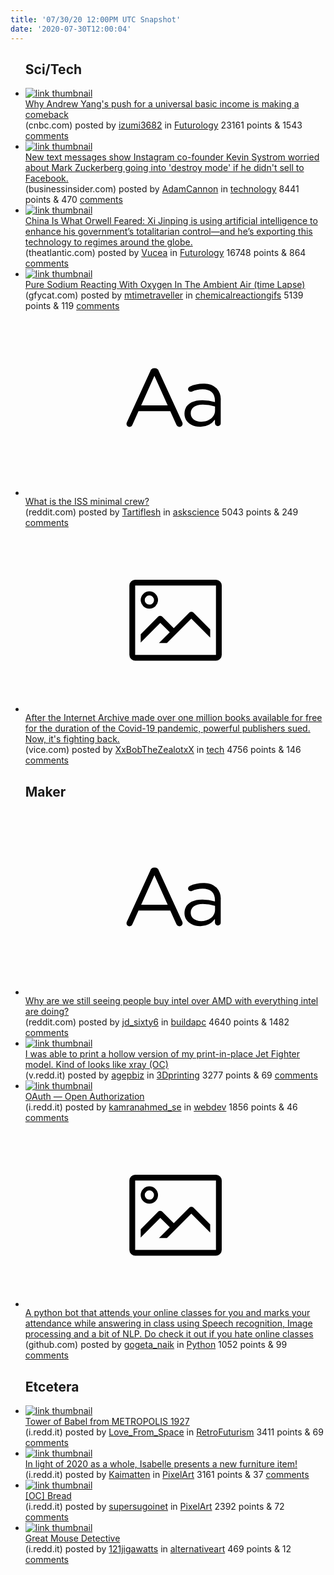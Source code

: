 ```yaml
---
title: '07/30/20 12:00PM UTC Snapshot'
date: '2020-07-30T12:00:04'
---
```

<ul>
<h2>Sci/Tech</h2>

<li><a href='https://www.cnbc.com/2020/07/29/why-andrew-yangs-push-for-a-universal-basic-income-is-making-a-comeback.html'><img src='https://b.thumbs.redditmedia.com/CMdm31c0apDb0M4uPV0frnwsWa-ZtP2xWVQgWqG9gPM.jpg' alt='link thumbnail'></a><div><div class='linkTitle'><a href='https://www.cnbc.com/2020/07/29/why-andrew-yangs-push-for-a-universal-basic-income-is-making-a-comeback.html'>Why Andrew Yang's push for a universal basic income is making a comeback</a></div>(cnbc.com) posted by <a href='https://www.reddit.com/user/izumi3682'>izumi3682</a> in <a href='https://www.reddit.com/r/Futurology'>Futurology</a> 23161 points & 1543 <a href='https://www.reddit.com/r/Futurology/comments/i0bgde/why_andrew_yangs_push_for_a_universal_basic/'>comments</a></div></li>

<li><a href='https://www.businessinsider.com/instagram-cofounder-feared-zuckerberg-destroy-mode-facebook-acquisition-texts-2020-7'><img src='https://b.thumbs.redditmedia.com/z1KfXyXZclWk1qHk9FHI-uirEJ_cevjLEbFa6gMVXkY.jpg' alt='link thumbnail'></a><div><div class='linkTitle'><a href='https://www.businessinsider.com/instagram-cofounder-feared-zuckerberg-destroy-mode-facebook-acquisition-texts-2020-7'>New text messages show Instagram co-founder Kevin Systrom worried about Mark Zuckerberg going into 'destroy mode' if he didn't sell to Facebook.</a></div>(businessinsider.com) posted by <a href='https://www.reddit.com/user/AdamCannon'>AdamCannon</a> in <a href='https://www.reddit.com/r/technology'>technology</a> 8441 points & 470 <a href='https://www.reddit.com/r/technology/comments/i0b724/new_text_messages_show_instagram_cofounder_kevin/'>comments</a></div></li>

<li><a href='https://www.theatlantic.com/magazine/archive/2020/09/china-ai-surveillance/614197/'><img src='https://b.thumbs.redditmedia.com/HRdvlcRPZ9gnSn8w2-2tg0viq0uZnipWtm7Y_DPFKnE.jpg' alt='link thumbnail'></a><div><div class='linkTitle'><a href='https://www.theatlantic.com/magazine/archive/2020/09/china-ai-surveillance/614197/'>China Is What Orwell Feared: Xi Jinping is using artificial intelligence to enhance his government’s totalitarian control—and he’s exporting this technology to regimes around the globe.</a></div>(theatlantic.com) posted by <a href='https://www.reddit.com/user/Vucea'>Vucea</a> in <a href='https://www.reddit.com/r/Futurology'>Futurology</a> 16748 points & 864 <a href='https://www.reddit.com/r/Futurology/comments/i00jeq/china_is_what_orwell_feared_xi_jinping_is_using/'>comments</a></div></li>

<li><a href='https://gfycat.com/thirdsecretjabiru'><img src='https://b.thumbs.redditmedia.com/W-VPJxB58qXnG-o38CdbfN17Tr3vCHbo8ZI_-DDkyJA.jpg' alt='link thumbnail'></a><div><div class='linkTitle'><a href='https://gfycat.com/thirdsecretjabiru'>Pure Sodium Reacting With Oxygen In The Ambient Air (time Lapse)⁠</a></div>(gfycat.com) posted by <a href='https://www.reddit.com/user/mtimetraveller'>mtimetraveller</a> in <a href='https://www.reddit.com/r/chemicalreactiongifs'>chemicalreactiongifs</a> 5139 points & 119 <a href='https://www.reddit.com/r/chemicalreactiongifs/comments/i03mbi/pure_sodium_reacting_with_oxygen_in_the_ambient/'>comments</a></div></li>

<li><a href='https://www.reddit.com/r/askscience/comments/i00eq4/what_is_the_iss_minimal_crew/'><svg version='1.1' viewBox='-34 -12 104 64' preserveAspectRatio='xMidYMid slice' xmlns='http://www.w3.org/2000/svg' xmlns:xlink='http://www.w3.org/1999/xlink'>
    <title>text link thumbnail</title>
    <path d='M12.19,8.84a1.45,1.45,0,0,0-1.4-1h-.12a1.46,1.46,0,0,0-1.42,1L1.14,26.56a1.29,1.29,0,0,0-.14.59,1,1,0,0,0,1,1,1.12,1.12,0,0,0,1.08-.77l2.08-4.65h11l2.08,4.59a1.24,1.24,0,0,0,1.12.83,1.08,1.08,0,0,0,1.08-1.08,1.64,1.64,0,0,0-.14-.57ZM6.08,20.71l4.59-10.22,4.6,10.22Z'>
    </path>
    <path d='M32.24,14.78A6.35,6.35,0,0,0,27.6,13.2a11.36,11.36,0,0,0-4.7,1,1,1,0,0,0-.58.89,1,1,0,0,0,.94.92,1.23,1.23,0,0,0,.39-.08,8.87,8.87,0,0,1,3.72-.81c2.7,0,4.28,1.33,4.28,3.92v.5a15.29,15.29,0,0,0-4.42-.61c-3.64,0-6.14,1.61-6.14,4.64v.05c0,2.95,2.7,4.48,5.37,4.48a6.29,6.29,0,0,0,5.19-2.48V26.9a1,1,0,0,0,1,1,1,1,0,0,0,1-1.06V19A5.71,5.71,0,0,0,32.24,14.78Zm-.56,7.7c0,2.28-2.17,3.89-4.81,3.89-1.94,0-3.61-1.06-3.61-2.86v-.06c0-1.8,1.5-3,4.2-3a15.2,15.2,0,0,1,4.22.61Z'>
    </path>
    </svg></a><div><div class='linkTitle'><a href='https://www.reddit.com/r/askscience/comments/i00eq4/what_is_the_iss_minimal_crew/'>What is the ISS minimal crew?</a></div>(reddit.com) posted by <a href='https://www.reddit.com/user/Tartiflesh'>Tartiflesh</a> in <a href='https://www.reddit.com/r/askscience'>askscience</a> 5043 points & 249 <a href='https://www.reddit.com/r/askscience/comments/i00eq4/what_is_the_iss_minimal_crew/'>comments</a></div></li>

<li><a href='https://www.vice.com/en_us/article/bv85pa/internet-archives-fires-back-in-lawsuit-over-covid-19-emergency-library'><svg version='1.1' viewBox='-34 -14 104 64' preserveAspectRatio='xMidYMid meet' xmlns='http://www.w3.org/2000/svg' xmlns:xlink='http://www.w3.org/1999/xlink'>
    <title>link thumbnail</title>
    <path d='M32,4H4A2,2,0,0,0,2,6V30a2,2,0,0,0,2,2H32a2,2,0,0,0,2-2V6A2,2,0,0,0,32,4ZM4,30V6H32V30Z'></path>
    <path d='M8.92,14a3,3,0,1,0-3-3A3,3,0,0,0,8.92,14Zm0-4.6A1.6,1.6,0,1,1,7.33,11,1.6,1.6,0,0,1,8.92,9.41Z'></path>
    <path d='M22.78,15.37l-5.4,5.4-4-4a1,1,0,0,0-1.41,0L5.92,22.9v2.83l6.79-6.79L16,22.18l-3.75,3.75H15l8.45-8.45L30,24V21.18l-5.81-5.81A1,1,0,0,0,22.78,15.37Z'></path>
    </svg></a><div><div class='linkTitle'><a href='https://www.vice.com/en_us/article/bv85pa/internet-archives-fires-back-in-lawsuit-over-covid-19-emergency-library'>After the Internet Archive made over one million books available for free for the duration of the Covid-19 pandemic, powerful publishers sued. Now, it's fighting back.</a></div>(vice.com) posted by <a href='https://www.reddit.com/user/XxBobTheZealotxX'>XxBobTheZealotxX</a> in <a href='https://www.reddit.com/r/tech'>tech</a> 4756 points & 146 <a href='https://www.reddit.com/r/tech/comments/i06iwb/after_the_internet_archive_made_over_one_million/'>comments</a></div></li>

<h2>Maker</h2>

<li><a href='https://www.reddit.com/r/buildapc/comments/i08dss/why_are_we_still_seeing_people_buy_intel_over_amd/'><svg version='1.1' viewBox='-34 -12 104 64' preserveAspectRatio='xMidYMid slice' xmlns='http://www.w3.org/2000/svg' xmlns:xlink='http://www.w3.org/1999/xlink'>
    <title>text link thumbnail</title>
    <path d='M12.19,8.84a1.45,1.45,0,0,0-1.4-1h-.12a1.46,1.46,0,0,0-1.42,1L1.14,26.56a1.29,1.29,0,0,0-.14.59,1,1,0,0,0,1,1,1.12,1.12,0,0,0,1.08-.77l2.08-4.65h11l2.08,4.59a1.24,1.24,0,0,0,1.12.83,1.08,1.08,0,0,0,1.08-1.08,1.64,1.64,0,0,0-.14-.57ZM6.08,20.71l4.59-10.22,4.6,10.22Z'>
    </path>
    <path d='M32.24,14.78A6.35,6.35,0,0,0,27.6,13.2a11.36,11.36,0,0,0-4.7,1,1,1,0,0,0-.58.89,1,1,0,0,0,.94.92,1.23,1.23,0,0,0,.39-.08,8.87,8.87,0,0,1,3.72-.81c2.7,0,4.28,1.33,4.28,3.92v.5a15.29,15.29,0,0,0-4.42-.61c-3.64,0-6.14,1.61-6.14,4.64v.05c0,2.95,2.7,4.48,5.37,4.48a6.29,6.29,0,0,0,5.19-2.48V26.9a1,1,0,0,0,1,1,1,1,0,0,0,1-1.06V19A5.71,5.71,0,0,0,32.24,14.78Zm-.56,7.7c0,2.28-2.17,3.89-4.81,3.89-1.94,0-3.61-1.06-3.61-2.86v-.06c0-1.8,1.5-3,4.2-3a15.2,15.2,0,0,1,4.22.61Z'>
    </path>
    </svg></a><div><div class='linkTitle'><a href='https://www.reddit.com/r/buildapc/comments/i08dss/why_are_we_still_seeing_people_buy_intel_over_amd/'>Why are we still seeing people buy intel over AMD with everything intel are doing?</a></div>(reddit.com) posted by <a href='https://www.reddit.com/user/jd_sixty6'>jd_sixty6</a> in <a href='https://www.reddit.com/r/buildapc'>buildapc</a> 4640 points & 1482 <a href='https://www.reddit.com/r/buildapc/comments/i08dss/why_are_we_still_seeing_people_buy_intel_over_amd/'>comments</a></div></li>

<li><a href='https://v.redd.it/oomdccc6xvd51'><img src='https://b.thumbs.redditmedia.com/sxRPxbqkP_sLblaX7Lq189aaJCH87CYoSysO0FFDtAU.jpg' alt='link thumbnail'></a><div><div class='linkTitle'><a href='https://v.redd.it/oomdccc6xvd51'>I was able to print a hollow version of my print-in-place Jet Fighter model. Kind of looks like xray (OC)</a></div>(v.redd.it) posted by <a href='https://www.reddit.com/user/agepbiz'>agepbiz</a> in <a href='https://www.reddit.com/r/3Dprinting'>3Dprinting</a> 3277 points & 69 <a href='https://www.reddit.com/r/3Dprinting/comments/i0bpc6/i_was_able_to_print_a_hollow_version_of_my/'>comments</a></div></li>

<li><a href='https://i.redd.it/9v8muxkaqud51.png'><img src='https://b.thumbs.redditmedia.com/mXMewH1OSZSSH1U6iC9a2EjM8-zCzUzQGpskBgPP6mM.jpg' alt='link thumbnail'></a><div><div class='linkTitle'><a href='https://i.redd.it/9v8muxkaqud51.png'>OAuth — Open Authorization</a></div>(i.redd.it) posted by <a href='https://www.reddit.com/user/kamranahmed_se'>kamranahmed_se</a> in <a href='https://www.reddit.com/r/webdev'>webdev</a> 1856 points & 46 <a href='https://www.reddit.com/r/webdev/comments/i07h0k/oauth_open_authorization/'>comments</a></div></li>

<li><a href='https://github.com/sujaysathya/bunk_bot'><svg version='1.1' viewBox='-34 -14 104 64' preserveAspectRatio='xMidYMid meet' xmlns='http://www.w3.org/2000/svg' xmlns:xlink='http://www.w3.org/1999/xlink'>
    <title>link thumbnail</title>
    <path d='M32,4H4A2,2,0,0,0,2,6V30a2,2,0,0,0,2,2H32a2,2,0,0,0,2-2V6A2,2,0,0,0,32,4ZM4,30V6H32V30Z'></path>
    <path d='M8.92,14a3,3,0,1,0-3-3A3,3,0,0,0,8.92,14Zm0-4.6A1.6,1.6,0,1,1,7.33,11,1.6,1.6,0,0,1,8.92,9.41Z'></path>
    <path d='M22.78,15.37l-5.4,5.4-4-4a1,1,0,0,0-1.41,0L5.92,22.9v2.83l6.79-6.79L16,22.18l-3.75,3.75H15l8.45-8.45L30,24V21.18l-5.81-5.81A1,1,0,0,0,22.78,15.37Z'></path>
    </svg></a><div><div class='linkTitle'><a href='https://github.com/sujaysathya/bunk_bot'>A python bot that attends your online classes for you and marks your attendance while answering in class using Speech recognition, Image processing and a bit of NLP. Do check it out if you hate online classes</a></div>(github.com) posted by <a href='https://www.reddit.com/user/gogeta_naik'>gogeta_naik</a> in <a href='https://www.reddit.com/r/Python'>Python</a> 1052 points & 99 <a href='https://www.reddit.com/r/Python/comments/i0akjf/a_python_bot_that_attends_your_online_classes_for/'>comments</a></div></li>

<h2>Etcetera</h2>

<li><a href='https://i.redd.it/9w7xgt0c0vd51.gif'><img src='https://a.thumbs.redditmedia.com/adz-KiGeGuzvDbsG0M3vBotQBJTgU44uPsxxDlBRbf0.jpg' alt='link thumbnail'></a><div><div class='linkTitle'><a href='https://i.redd.it/9w7xgt0c0vd51.gif'>Tower of Babel from METROPOLIS 1927</a></div>(i.redd.it) posted by <a href='https://www.reddit.com/user/Love_From_Space'>Love_From_Space</a> in <a href='https://www.reddit.com/r/RetroFuturism'>RetroFuturism</a> 3411 points & 69 <a href='https://www.reddit.com/r/RetroFuturism/comments/i08ira/tower_of_babel_from_metropolis_1927/'>comments</a></div></li>

<li><a href='https://i.redd.it/xiri7itywtd51.png'><img src='https://b.thumbs.redditmedia.com/WR7O1EfoUYipl7ikn_5uVc6AMDaARTxtzP2CRYHxBEc.jpg' alt='link thumbnail'></a><div><div class='linkTitle'><a href='https://i.redd.it/xiri7itywtd51.png'>In light of 2020 as a whole, Isabelle presents a new furniture item!</a></div>(i.redd.it) posted by <a href='https://www.reddit.com/user/Kaimatten'>Kaimatten</a> in <a href='https://www.reddit.com/r/PixelArt'>PixelArt</a> 3161 points & 37 <a href='https://www.reddit.com/r/PixelArt/comments/i04ep6/in_light_of_2020_as_a_whole_isabelle_presents_a/'>comments</a></div></li>

<li><a href='https://i.redd.it/a4i3gmf4jwd51.png'><img src='https://a.thumbs.redditmedia.com/xRjrT7oD3XGgbHYoqyUltK8oPYU7INzZh8iyxa6p-48.jpg' alt='link thumbnail'></a><div><div class='linkTitle'><a href='https://i.redd.it/a4i3gmf4jwd51.png'>[OC] Bread</a></div>(i.redd.it) posted by <a href='https://www.reddit.com/user/supersugoinet'>supersugoinet</a> in <a href='https://www.reddit.com/r/PixelArt'>PixelArt</a> 2392 points & 72 <a href='https://www.reddit.com/r/PixelArt/comments/i0djwi/oc_bread/'>comments</a></div></li>

<li><a href='https://i.redd.it/fsm495za8ud51.jpg'><img src='https://b.thumbs.redditmedia.com/nzwAr1HIUaWDT-f180lr3CSV31A3emQG9_0qRKBp4oI.jpg' alt='link thumbnail'></a><div><div class='linkTitle'><a href='https://i.redd.it/fsm495za8ud51.jpg'>Great Mouse Detective</a></div>(i.redd.it) posted by <a href='https://www.reddit.com/user/121jigawatts'>121jigawatts</a> in <a href='https://www.reddit.com/r/alternativeart'>alternativeart</a> 469 points & 12 <a href='https://www.reddit.com/r/alternativeart/comments/i05klx/great_mouse_detective/'>comments</a></div></li>

</ul>
